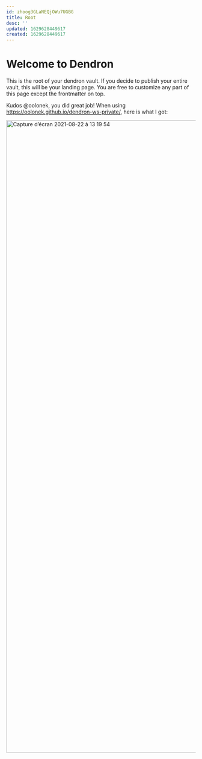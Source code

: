 ```yaml
---
id: zhoog3GLaNEQjOWu7UGBG
title: Root
desc: ''
updated: 1629628449617
created: 1629628449617
---
```

# Welcome to Dendron

This is the root of your dendron vault. If you decide to publish your entire vault, this will be your landing page. You are free to customize any part of this page except the frontmatter on top. 

Kudos @oolonek, you did great job! 
When using https://oolonek.github.io/dendron-ws-private/, here is what I got:

<img width="1676" alt="Capture d’écran 2021-08-22 à 13 19 54" src="https://user-images.githubusercontent.com/44283913/130353241-43ba98eb-d947-473c-be08-d924f0ef585b.png">

